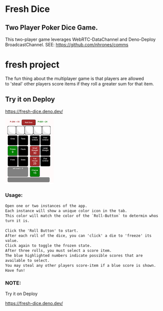 # Fresh Dice
   
## Two Player Poker Dice Game.
This two-player game leverages WebRTC-DataChannel and Deno-Deploy BroadcastChannel.
SEE: https://github.com/nhrones/comms
# fresh project
 
The fun thing about the multiplayer game is that players are allowed    
to 'steal' other players score items if they roll a greater sum for that item.    

## Try it on Deploy
https://fresh-dice.deno.dev/

[![dice](./dice.png)]()
   
### Usage:
```
Open one or two instances of the app. 
Each instance will show a unique color icon in the tab.
This color will match the color of the `Roll-Button` to determin whos turn it is.

Click the 'Roll Button' to start.    
After each roll of the dice, you can 'click' a die to 'freeze' its value.    
Click again to toggle the frozen state.  
After three rolls, you must select a score item.    
The blue highlighted numbers indicate possible scores that are available to select.
You may steal any other players score-item if a blue score is shown.
Have fun!
```
### NOTE:
Try it on Deploy

https://fresh-dice.deno.dev/
